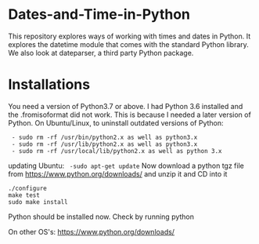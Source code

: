 # Dates-and-Time-in-Python
This repository explores ways of working with times and dates in Python. It explores the datetime module that comes with the standard Python library. We also look at dateparser, a third party Python package.

# Installations
You need a version of Python3.7 or above. I had Python 3.6 installed and the .fromisoformat did not work. This is because I needed a later version of Python. 
On Ubuntu/Linux, to uninstall outdated versions of Python:
```
 - sudo rm -rf /usr/bin/python2.x as well as python3.x
 - sudo rm -rf /usr/lib/python2.x as well as python3.x
 - sudo rm -rf /usr/local/lib/python2.x as well as python 3.x 
 ```

updating Ubuntu:
`` -sudo apt-get update``
Now download a python tgz file from https://www.python.org/downloads/ and unzip it and CD into it
```
./configure
make test
sudo make install
```
Python should be installed now. Check by running python

On other OS's: https://www.python.org/downloads/ 

